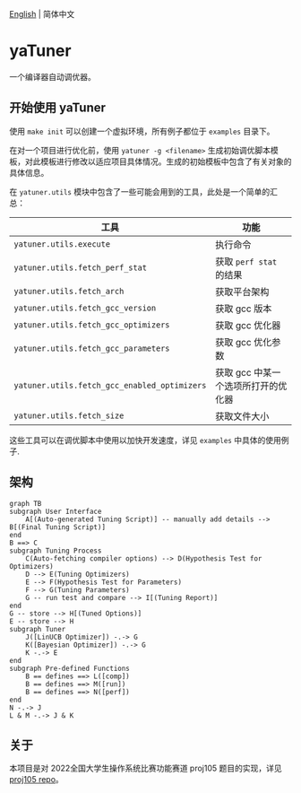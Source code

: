 [English](README.md) | 简体中文

# yaTuner

一个编译器自动调优器。

## 开始使用 yaTuner

使用 `make init` 可以创建一个虚拟环境，所有例子都位于 `examples` 目录下。

在对一个项目进行优化前，使用 `yatuner -g <filename>` 生成初始调优脚本模板，对此模板进行修改以适应项目具体情况。生成的初始模板中包含了有关对象的具体信息。

在 `yatuner.utils` 模块中包含了一些可能会用到的工具，此处是一个简单的汇总：

| 工具                                           | 功能                   |
| -------------------------------------------- | -------------------- |
| `yatuner.utils.execute`                      | 执行命令                 |
| `yatuner.utils.fetch_perf_stat`              | 获取 `perf stat` 的结果   |
| `yatuner.utils.fetch_arch`                   | 获取平台架构               |
| `yatuner.utils.fetch_gcc_version`            | 获取 gcc 版本            |
| `yatuner.utils.fetch_gcc_optimizers`         | 获取 gcc 优化器           |
| `yatuner.utils.fetch_gcc_parameters`         | 获取 gcc 优化参数          |
| `yatuner.utils.fetch_gcc_enabled_optimizers` | 获取 gcc 中某一个选项所打开的优化器 |
| `yatuner.utils.fetch_size`                   | 获取文件大小               |

这些工具可以在调优脚本中使用以加快开发速度，详见 `examples` 中具体的使用例子.

## 架构

```mermaid
graph TB
subgraph User Interface
    A[(Auto-generated Tuning Script)] -- manually add details --> B[(Final Tuning Script)]
end
B ==> C
subgraph Tuning Process
    C(Auto-fetching compiler options) --> D(Hypothesis Test for Optimizers) 
    D --> E(Tuning Optimizers)
    E --> F(Hypothesis Test for Parameters)
    F --> G(Tuning Parameters)
    G -- run test and compare --> I[(Tuning Report)]
end
G -- store --> H[(Tuned Options)]
E -- store --> H
subgraph Tuner
    J([LinUCB Optimizer]) -.-> G
    K([Bayesian Optimizer]) -.-> G
    K -.-> E
end
subgraph Pre-defined Functions
    B == defines ==> L([comp])
    B == defines ==> M([run])
    B == defines ==> N([perf])
end
N -.-> J
L & M -.-> J & K
```

## 关于

本项目是对 2022全国大学生操作系统比赛功能赛道 proj105 题目的实现，详见 [proj105 repo](https://github.com/oscomp/proj105-auto-tune-for-compiler)。